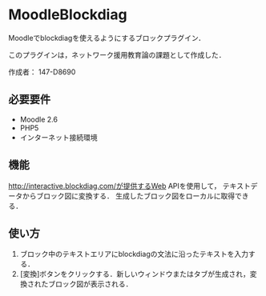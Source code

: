 # MoodleBlockdiag
Moodleでblockdiagを使えるようにするブロックプラグイン．

このプラグインは，ネットワーク援用教育論の課題として作成した．

作成者： 147-D8690

## 必要要件

* Moodle 2.6
* PHP5
* インターネット接続環境

## 機能

http://interactive.blockdiag.com/が提供するWeb APIを使用して，
テキストデータからブロック図に変換する．
生成したブロック図をローカルに取得できる．

## 使い方

1. ブロック中のテキストエリアにblockdiagの文法に沿ったテキストを入力する．
2. [変換]ボタンをクリックする．新しいウィンドウまたはタブが生成され，変換されたブロック図が表示される．


